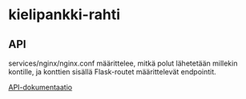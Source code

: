 # kielipankki-rahti

## API

services/nginx/nginx.conf määrittelee, mitkä polut lähetetään millekin kontille, ja konttien sisällä Flask-routet määrittelevät endpointit.

[API-dokumentaatio](API.md)
